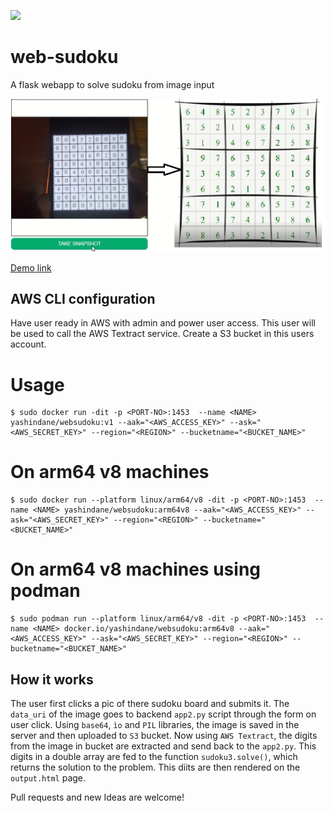 ![](https://img.shields.io/badge/python-3-orange?style=flat-square)

# web-sudoku
A flask webapp to solve sudoku from image input

![](files/solved1.png)

[Demo link](https://www.linkedin.com/posts/yash-indane-aa6534179_aws-flask-python-activity-6803238011279548416-jjeQ)

## AWS CLI configuration

Have user ready in AWS with admin and power user access. This user will be used to call the AWS Textract service.
Create a S3 bucket in this users account.

# Usage

```
$ sudo docker run -dit -p <PORT-NO>:1453  --name <NAME> yashindane/websudoku:v1 --aak="<AWS_ACCESS_KEY>" --ask="<AWS_SECRET_KEY>" --region="<REGION>" --bucketname="<BUCKET_NAME>"
```

# On arm64 v8 machines

```
$ sudo docker run --platform linux/arm64/v8 -dit -p <PORT-NO>:1453  --name <NAME> yashindane/websudoku:arm64v8 --aak="<AWS_ACCESS_KEY>" --ask="<AWS_SECRET_KEY>" --region="<REGION>" --bucketname="<BUCKET_NAME>"
```

# On arm64 v8 machines using podman

```
$ sudo podman run --platform linux/arm64/v8 -dit -p <PORT-NO>:1453  --name <NAME> docker.io/yashindane/websudoku:arm64v8 --aak="<AWS_ACCESS_KEY>" --ask="<AWS_SECRET_KEY>" --region="<REGION>" --bucketname="<BUCKET_NAME>"
```

## How it works

The user first clicks a pic of there sudoku board and submits it. The `data_uri` of the image goes to backend `app2.py` script through the form on user click.
Using `base64`, `ìo` and `PIL` libraries, the image is saved in the server and then uploaded to `S3` bucket. Now using `AWS Textract`, the digits from the image in bucket are extracted and send back to the `app2.py`. This digits in a double array are fed to the function `sudoku3.solve()`, which returns the solution to the problem. This diits are then rendered on the `output.html` page.

Pull requests and new Ideas are welcome!
